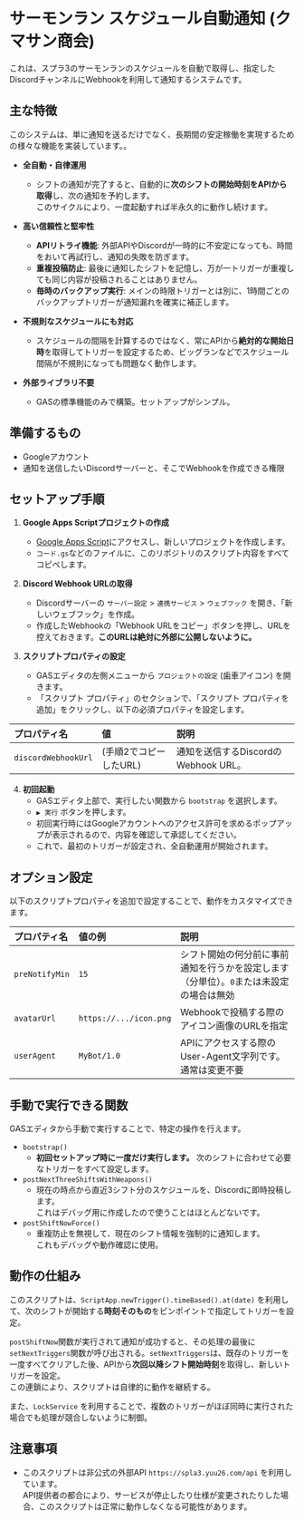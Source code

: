 # サーモンラン スケジュール自動通知 (クマサン商会)

これは、スプラ3のサーモンランのスケジュールを自動で取得し、指定したDiscordチャンネルにWebhookを利用して通知するシステムです。

## 主な特徴

このシステムは、単に通知を送るだけでなく、長期間の安定稼働を実現するための様々な機能を実装しています。。

- **全自動・自律運用**
  - シフトの通知が完了すると、自動的に**次のシフトの開始時刻をAPIから取得**し、次の通知を予約します。  
  このサイクルにより、一度起動すれば半永久的に動作し続けます。

- **高い信頼性と堅牢性**
  - **APIリトライ機能**: 外部APIやDiscordが一時的に不安定になっても、時間をおいて再試行し、通知の失敗を防ぎます。
  - **重複投稿防止**: 最後に通知したシフトを記憶し、万が一トリガーが重複しても同じ内容が投稿されることはありません。
  - **毎時のバックアップ実行**: メインの時限トリガーとは別に、1時間ごとのバックアップトリガーが通知漏れを確実に補正します。

- **不規則なスケジュールにも対応**
  - スケジュールの間隔を計算するのではなく、常にAPIから**絶対的な開始日時**を取得してトリガーを設定するため、ビッグランなどでスケジュール間隔が不規則になっても問題なく動作します。

- **外部ライブラリ不要**
  - GASの標準機能のみで構築。セットアップがシンプル。

## 準備するもの

- Googleアカウント
- 通知を送信したいDiscordサーバーと、そこでWebhookを作成できる権限

## セットアップ手順

1.  **Google Apps Scriptプロジェクトの作成**
    - [Google Apps Script](https://script.google.com/)にアクセスし、新しいプロジェクトを作成します。
    - `コード.gs`などのファイルに、このリポジトリのスクリプト内容をすべてコピペします。

2.  **Discord Webhook URLの取得**
    - Discordサーバーの `サーバー設定` > `連携サービス` > `ウェブフック` を開き、「新しいウェブフック」を作成。
    - 作成したWebhookの「Webhook URLをコピー」ボタンを押し、URLを控えておきます。**このURLは絶対に外部に公開しないように。**

3.  **スクリプトプロパティの設定**
    - GASエディタの左側メニューから `プロジェクトの設定` (歯車アイコン) を開きます。
    - 「スクリプト プロパティ」のセクションで、「スクリプト プロパティを追加」をクリックし、以下の必須プロパティを設定します。

| プロパティ名 | 値 | 説明 |
| :--- | :--- | :--- |
| `discordWebhookUrl` | (手順2でコピーしたURL) | 通知を送信するDiscordのWebhook URL。 |

4.  **初回起動**
    - GASエディタ上部で、実行したい関数から `bootstrap` を選択します。
    - `▶ 実行` ボタンを押します。
    - 初回実行時にはGoogleアカウントへのアクセス許可を求めるポップアップが表示されるので、内容を確認して承認してください。
    - これで、最初のトリガーが設定され、全自動運用が開始されます。

## オプション設定

以下のスクリプトプロパティを追加で設定することで、動作をカスタマイズできます。

| プロパティ名 | 値の例 | 説明 |
| :--- | :--- | :--- |
| `preNotifyMin` | `15` | シフト開始の何分前に事前通知を行うかを設定します（分単位）。`0`または未設定の場合は無効|
| `avatarUrl` | `https://.../icon.png` | Webhookで投稿する際のアイコン画像のURLを指定 |
| `userAgent` | `MyBot/1.0` | APIにアクセスする際のUser-Agent文字列です。通常は変更不要 |

## 手動で実行できる関数

GASエディタから手動で実行することで、特定の操作を行えます。

- `bootstrap()`
  - **初回セットアップ時に一度だけ実行します。** 次のシフトに合わせて必要なトリガーをすべて設定します。
- `postNextThreeShiftsWithWeapons()`
  - 現在の時点から直近3シフト分のスケジュールを、Discordに即時投稿します。  
  これはデバッグ用に作成したので使うことはほとんどないです。
- `postShiftNowForce()`
  - 重複防止を無視して、現在のシフト情報を強制的に通知します。  
   これもデバッグや動作確認に使用。

## 動作の仕組み

このスクリプトは、`ScriptApp.newTrigger().timeBased().at(date)` を利用して、次のシフトが開始する**時刻そのもの**をピンポイントで指定してトリガーを設定。

`postShiftNow`関数が実行されて通知が成功すると、その処理の最後に`setNextTriggers`関数が呼び出される。`setNextTriggers`は、既存のトリガーを一度すべてクリアした後、APIから**次回以降シフト開始時刻**を取得し、新しいトリガーを設定。  
この連鎖により、スクリプトは自律的に動作を継続する。

また、`LockService` を利用することで、複数のトリガーがほぼ同時に実行された場合でも処理が競合しないように制御。

## 注意事項

- このスクリプトは非公式の外部API `https://spla3.yuu26.com/api` を利用しています。  
API提供者の都合により、サービスが停止したり仕様が変更されたりした場合、このスクリプトは正常に動作しなくなる可能性があります。